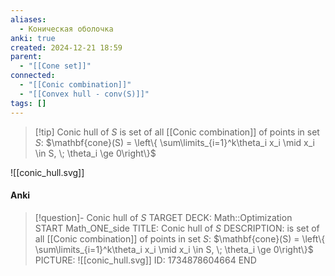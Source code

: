 ```yaml
---
aliases:
  - Коническая оболочка
anki: true
created: 2024-12-21 18:59
parent:
  - "[[Cone set]]"
connected:
  - "[[Conic combination]]"
  - "[[Convex hull - conv(S)]]"
tags: []
---
```


> [!tip] Conic hull of $S$
is set of all [[Conic combination]]  of points in set $S$:
$\mathbf{cone}(S) = \left\{ \sum\limits_{i=1}^k\theta_i x_i \mid x_i \in S, \; \theta_i \ge 0\right\}$

![[conic_hull.svg]]

#### Anki
> [!question]- Conic hull of $S$
TARGET DECK: Math::Optimization  
START
Math_ONE_side
TITLE: Conic hull of $S$
DESCRIPTION: 
is set of all [[Conic combination]]  of points in set $S$:
$\mathbf{cone}(S) = \left\{ \sum\limits_{i=1}^k\theta_i x_i \mid x_i \in S, \; \theta_i \ge 0\right\}$
PICTURE: ![[conic_hull.svg]]
ID: 1734878604664
END